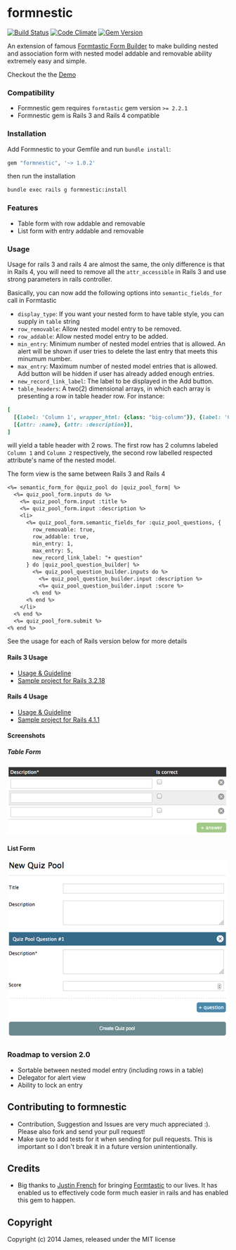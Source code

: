 # formnestic

[![Build Status](https://travis-ci.org/jameshuynh/formnestic.svg?branch=master)](https://travis-ci.org/jameshuynh/formnestic)
[![Code Climate](https://codeclimate.com/github/jameshuynh/formnestic.png)](https://codeclimate.com/github/jameshuynh/formnestic)
[![Gem Version](https://badge.fury.io/rb/formnestic.svg)](http://badge.fury.io/rb/formnestic)

An extension of famous [Formtastic Form Builder](https://github.com/justinfrench/formtastic) to make building nested and association form with nested model addable and removable ability extremely easy and simple.

Checkout the the [Demo](http://formnestic-demo.herokuapp.com)

### Compatibility

- Formnestic gem requires ``formtastic`` gem version ``>= 2.2.1``
- Formnestic gem is Rails 3 and Rails 4 compatible

### Installation

Add Formnestic to your Gemfile and run ``bundle install``:

```ruby
gem "formnestic", '~> 1.0.2'
```

then run the installation

```bash
bundle exec rails g formnestic:install
```

### Features

- Table form with row addable and removable
- List form with entry addable and removable

### Usage

Usage for rails 3 and rails 4 are almost the same, the only difference is that in Rails 4, you will need to remove all the ``attr_accessible`` in Rails 3 and use strong parameters in rails controller.

Basically, you can now add the following options into ``semantic_fields_for`` call in Formtastic

- ``display_type``: If you want your nested form to have table style, you can supply in ``table`` string
- ``row_removable``: Allow nested model entry to be removed.
- ``row_addable``: Allow nested model entry to be added.
- ``min_entry``: Minimum number of nested model entries that is allowed. An alert will be shown if user tries to delete the last entry that meets this minumum number.
- ``max_entry``: Maximum number of nested model entries that is allowed. Add button will be hidden if user has already added enough entries.
- ``new_record_link_label``: The label to be displayed in the Add button.
- ``table_headers``: A two(2) dimensional arrays, in which each array is presenting a row in table header row. For instance:

```rb
[
  [{label: 'Column 1', wrapper_html: {class: "big-column"}}, {label: 'Column 2'}],
  [{attr: :name}, {attr: :description}],
]
```

will yield a table header with 2 rows. The first row has 2 columns labeled ``Column 1`` and ``Column 2`` respectively, the second row labelled respected attribute's name of the nested model.

The form view is the same between Rails 3 and Rails 4

```erb
<%= semantic_form_for @quiz_pool do |quiz_pool_form| %>
  <%= quiz_pool_form.inputs do %>
    <%= quiz_pool_form.input :title %>
    <%= quiz_pool_form.input :description %>
    <li>
      <%= quiz_pool_form.semantic_fields_for :quiz_pool_questions, {
        row_removable: true, 
        row_addable: true,
        min_entry: 1, 
        max_entry: 5,
        new_record_link_label: "+ question"
      } do |quiz_pool_question_builder| %>
        <%= quiz_pool_question_builder.inputs do %>
          <%= quiz_pool_question_builder.input :description %>
          <%= quiz_pool_question_builder.input :score %>
        <% end %>
      <% end %>
    </li>
  <% end %>
  <%= quiz_pool_form.submit %>
<% end %>
```

See the usage for each of Rails version below for more details

#### Rails 3 Usage

- [Usage & Guideline](https://github.com/jameshuynh/formnestic/wiki/Rails-3-Guideline-and-Usage)
- [Sample project for Rails 3.2.18](https://github.com/jameshuynh/formnestic-sample-rails3)

#### Rails 4 Usage

- [Usage & Guideline](https://github.com/jameshuynh/formnestic/wiki/Rails-4-Guideline-and-Usage)
- [Sample project for Rails 4.1.1](https://github.com/jameshuynh/formnestic-sample-rails4)


#### Screenshots

##### Table Form

<p align="left" >
  <img src="https://raw.githubusercontent.com/jameshuynh/formnestic/master/screenshots/table_form.png" alt="Table Form" title="Table Form">
</p>

#### List Form

<p align="left" >
  <img src="https://raw.githubusercontent.com/jameshuynh/formnestic/master/screenshots/list_form.png" alt="List Form" title="List Form">
</p>

### Roadmap to version 2.0

- Sortable between nested model entry (including rows in a table)
- Delegator for alert view
- Ability to lock an entry

## Contributing to formnestic
 
- Contribution, Suggestion and Issues are very much appreciated :). Please also fork and send your pull request!
- Make sure to add tests for it when sending for pull requests. This is important so I don't break it in a future version unintentionally.

## Credits

- Big thanks to [Justin French](https://github.com/justinfrench) for bringing [Formtastic](https://github.com/justinfrench/formtastic) to our lives. It has enabled us to effectively code form much easier in rails and has enabled this gem to happen.

## Copyright

Copyright (c) 2014 James, released under the MIT license

